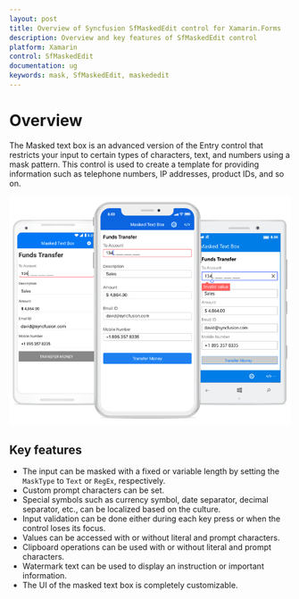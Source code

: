 ```yaml
---
layout: post
title: Overview of Syncfusion SfMaskedEdit control for Xamarin.Forms
description: Overview and key features of SfMaskedEdit control
platform: Xamarin
control: SfMaskedEdit
documentation: ug
keywords: mask, SfMaskedEdit, maskededit
---
```

# Overview

The Masked text box is an advanced version of the Entry control that restricts your input to certain types of characters, text, and numbers using a mask pattern. This control is used to create a template for providing information such as telephone numbers, IP addresses, product IDs, and so on.

![](SfMaskedEditImages/MaskedEdit.png)

## Key features

* The input can be masked with a fixed or variable length by setting the `MaskType` to `Text` or `RegEx`, respectively.
* Custom prompt characters can be set.
* Special symbols such as currency symbol, date separator, decimal separator, etc., can be localized based on the culture.
* Input validation can be done either during each key press or when the control loses its focus.
* Values can be accessed with or without literal and prompt characters.
* Clipboard operations can be used with or without literal and prompt characters.
* Watermark text can be used to display an instruction or important information.
* The UI of the masked text box is completely customizable.
